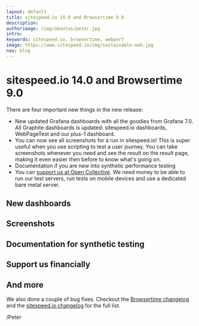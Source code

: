 ```yaml
---
layout: default
title: sitespeed.io 14.0 and Browsertime 9.0  
description: 
authorimage: /img/aboutus/peter.jpg
intro: 
keywords: sitespeed.io, browsertime, webperf
image: https://www.sitespeed.io/img/sustainable-web.jpg
nav: blog
---
```


# sitespeed.io 14.0 and Browsertime 9.0 

There are four important new things in the new release:
* New updated Grafana dashboards with all the goodies from Grafana 7.0. All Graphite dashboards is updated: sitespeed.io dashboards, WebPageTest and our plus-1 dashboard.
* You can now see all screenshots for a run in sitespeed.io! This is super useful when you use scripting to test a user journey. You can take screenshots whenever you need and see the result on the result page, making it even easier then before to know what's going on.
* Documentation if you are new into synthetic performance testing
* You can [support us at Open Collective](https://opencollective.com/sitespeedio). We need money to be able to run our test servers, run tests on mobile devices and use a dedicated bare metal server.

## New dashboards

## Screenshots

## Documentation for synthetic testing

## Support us financially

## And more
We also done a couple of bug fixes. Checkout the  [Browsertime changelog](https://github.com/sitespeedio/browsertime/blob/main/CHANGELOG.md) and the [sitespeed.io changelog](https://github.com/sitespeedio/sitespeed.io/blob/main/CHANGELOG.md) for the full list. 

/Peter